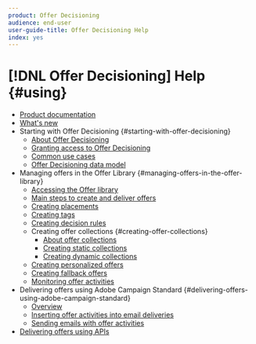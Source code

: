 ```yaml
---
product: Offer Decisioning
audience: end-user
user-guide-title: Offer Decisioning Help
index: yes
---
```


# [!DNL Offer Decisioning] Help {#using}

+ [Product documentation](offer-decisioning-home.md)
+ [What's new](release-notes.md)
+ Starting with Offer Decisioning {#starting-with-offer-decisioning}
    + [About Offer Decisioning](start/using/about-offer-decisioning.md)
    + [Granting access to Offer Decisioning](start/using/granting-access-to-offer-decisioning.md)
    + [Common use cases](start/using/common-use-cases.md)
    + [Offer Decisioning data model](start/using/offer-decisioning-data-model.md)
+ Managing offers in the Offer Library {#managing-offers-in-the-offer-library}
    + [Accessing the Offer library](offer-library/using/accessing-the-offer-library.md)
    + [Main steps to create and deliver offers](offer-library/using/main-steps-to-create-offers.md)
    + [Creating placements](offer-library/using/creating-placements.md)
    + [Creating tags](offer-library/using/creating-tags.md)
    + [Creating decision rules](offer-library/using/creating-decision-rules.md)
    + Creating offer collections {#creating-offer-collections}
        + [About offer collections](offer-library/using/about-offer-collections.md)
        + [Creating static collections](offer-library/using/creating-static-collections.md)
        + [Creating dynamic collections](offer-library/using/creating-dynamic-collections.md)
    + [Creating personalized offers](offer-library/using/creating-personalized-offers.md)
    + [Creating fallback offers](offer-library/using/creating-fallback-offers.md)
    + [Monitoring offer activities](offer-library/using/monitoring-offer-activities.md)
+ Delivering offers using Adobe Campaign Standard {#delivering-offers-using-adobe-campaign-standard}
    + [Overview](campaign-standard/using/overview.md)
    + [Inserting offer activities into email deliveries](campaign-standard/using/inserting-offer-activities.md)
    + [Sending emails with offer activities](campaign-standard/using/sending-emails-with-offer-activities.md)
+ [Delivering offers using APIs](https://www.adobe.io/apis/experienceplatform/home/api-reference.html#!acpdr/swagger-specs/decisioning-ode.yaml)


